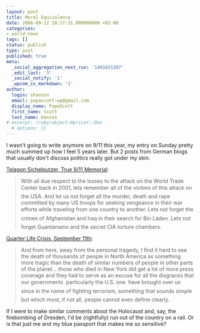 ```yaml
---
layout: post
title: Moral Equivalence
date: 2006-09-12 20:27:31.000000000 +02:00
categories:
- world news
tags: []
status: publish
type: post
published: true
meta:
  _social_aggregation_next_run: '1401631207'
  _edit_last: '3'
  _social_notify: '1'
  _wpcom_is_markdown: '1'
author:
  login: shanson
  email: papascott-wp@gmail.com
  display_name: PapaScott
  first_name: Scott
  last_name: Hanson
# excerpt: !ruby/object:Hpricot::Doc
  # options: {}
---
```

<p>I wasn't going to write anymore on 9/11 this year, my entry on Sunday pretty much summed up how I feel 5 years later. But 2 posts from German blogs that usually don't discuss politics really got under my skin.</p>
<p><a href="http://www.sichelputzer.de/2006/09/11/true-911-memorial/">Telagon Sichelputzer, True 9/11 Memorial</a>:</p>
<blockquote><p>
  With all due respect to the losses to the attack on the World Trade Center back in 2001, lets remember all of the victims of this attack on the USA. And let us not forget all the murder, death and rape committed by many US troops for seeking vengeance in their war efforts while traveling from one country to another. Lets not forget the crimes of Afghanistan and Iraq in their search for Bin Laden. Lets not forget Guantanamo and the secret CIA torture chambers.
</p></blockquote>
<p><a href="http://earthlingsoft.net/ssp/blog/2006/09/september_11th">Quarter Life Crisis, September 11th</a>:</p>
<blockquote><p>
  And from here, away from the personal tragedy, I find it hard to see the death of thousands of people in North America as something more tragic than the death of similar numbers of people in other parts of the planet...  those who died in New York did get a lot of more press coverage and they had to serve as an excuse for all the disgraces that our governments  particularly the U.S. one  have brought over us since in the name of fighting terrorism, something that sounds simple but which most, if not all, people cannot even define clearly.
</p></blockquote>
<p>If I were to make similar comments about the Holocaust and, say, the firebombing of Dresden, I'd be (rightfully) run out of the country on a rail. Or is that just me and my blue passport that makes me so sensitive?</p>
